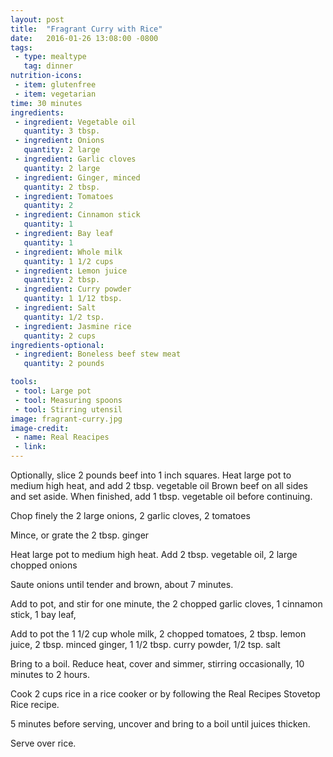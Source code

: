 ```yaml
---
layout: post
title:  "Fragrant Curry with Rice"
date:   2016-01-26 13:08:00 -0800
tags: 
 - type: mealtype
   tag: dinner
nutrition-icons:
 - item: glutenfree
 - item: vegetarian
time: 30 minutes
ingredients:
 - ingredient: Vegetable oil
   quantity: 3 tbsp.
 - ingredient: Onions
   quantity: 2 large
 - ingredient: Garlic cloves
   quantity: 2 large
 - ingredient: Ginger, minced
   quantity: 2 tbsp.
 - ingredient: Tomatoes
   quantity: 2
 - ingredient: Cinnamon stick
   quantity: 1
 - ingredient: Bay leaf
   quantity: 1
 - ingredient: Whole milk
   quantity: 1 1/2 cups
 - ingredient: Lemon juice
   quantity: 2 tbsp.
 - ingredient: Curry powder
   quantity: 1 1/12 tbsp.
 - ingredient: Salt
   quantity: 1/2 tsp.
 - ingredient: Jasmine rice
   quantity: 2 cups
ingredients-optional:
 - ingredient: Boneless beef stew meat
   quantity: 2 pounds

tools:
 - tool: Large pot
 - tool: Measuring spoons
 - tool: Stirring utensil
image: fragrant-curry.jpg
image-credit: 
 - name: Real Reacipes
 - link:
---
```


Optionally, slice <span>2 pounds beef</span> into 1 inch squares. Heat large pot to medium high heat, and add <span>2 tbsp. vegetable oil</span> Brown beef on all sides and set aside. When finished, add 1 tbsp. vegetable oil before continuing.

Chop finely the <span>2 large onions,</span> <span>2 garlic cloves,</span> <span>2 tomatoes</span> 

Mince, or grate the <span>2 tbsp. ginger</span> 

Heat large pot to medium high heat. Add <span>2 tbsp. vegetable oil,</span> <span>2 large chopped onions</span>

Saute onions until tender and brown, about 7 minutes.

Add to pot, and stir for one minute, the <span>2 chopped garlic cloves,</span> <span>1 cinnamon stick,</span> <span>1 bay leaf,</span>

Add to pot the <span>1 1/2 cup whole milk,</span> <span>2 chopped tomatoes,</span> <span>2 tbsp. lemon juice,</span> <span>2 tbsp. minced ginger,</span> <span>1 1/2 tbsp. curry powder,</span> <span>1/2 tsp. salt</span>

Bring to a boil. Reduce heat, cover and simmer, stirring occasionally, 10 minutes to 2 hours.

Cook <span>2 cups rice</span> in a rice cooker or by following the Real Recipes Stovetop Rice recipe.

5 minutes before serving, uncover and bring to a boil until juices thicken.

Serve over rice.